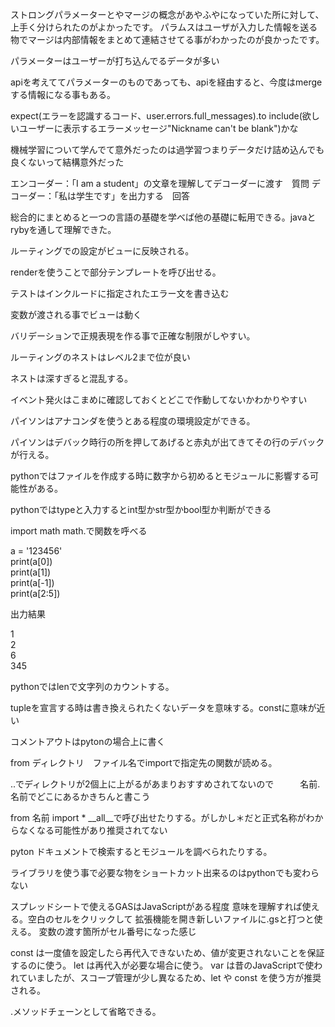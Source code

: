 ストロングパラメーターとやマージの概念があやふやになっていた所に対して、上手く分けられたのがよかったです。
パラムスはユーザが入力した情報を送る物でマージは内部情報をまとめて連結させてる事がわかったのが良かったです。<br>

パラメーターはユーザーが打ち込んでるデータが多い

apiを考えててパラメーターのものであっても、apiを経由すると、今度はmergeする情報になる事もある。


expect(エラーを認識するコード、user.errors.full_messages).to include(欲しいユーザーに表示するエラーメッセージ"Nickname can't be blank")かな


機械学習について学んでて意外だったのは過学習つまりデータだけ詰め込んでも良くないって結構意外だった

エンコーダー：「I am a student」の文章を理解してデコーダーに渡す　質問
デコーダー：「私は学生です」を出力する　回答

総合的にまとめると一つの言語の基礎を学べば他の基礎に転用できる。javaとrybyを通して理解できた。

ルーティングでの設定がビューに反映される。

renderを使うことで部分テンプレートを呼び出せる。

テストはインクルードに指定されたエラー文を書き込む

変数が渡される事でビューは動く

バリデーションで正規表現を作る事で正確な制限がしやすい。

ルーティングのネストはレベル2まで位が良い

ネストは深すぎると混乱する。

イベント発火はこまめに確認しておくとどこで作動してないかわかりやすい

パイソンはアナコンダを使うとある程度の環境設定ができる。

パイソンはデバック時行の所を押してあげると赤丸が出てきてその行のデバックが行える。

pythonではファイルを作成する時に数字から初めるとモジュールに影響する可能性がある。

pythonではtypeと入力するとint型かstr型かbool型か判断ができる

import math
math.で関数を呼べる

a = '123456'<br>
print(a[0])<br>
print(a[1])<br>
print(a[-1])<br>
print(a[2:5])<br>

出力結果<br>

1<br>
2<br>
6<br>
345<br>

pythonではlenで文字列のカウントする。

tupleを宣言する時は書き換えられたくないデータを意味する。constに意味が近い

コメントアウトはpytonの場合上に書く

from ディレクトリ　ファイル名でimportで指定先の関数が読める。

..でディレクトリが2個上に上がるがあまりおすすめされてないので　　　名前.名前でどこにあるかきちんと書こう

from 名前 import *
__all__で呼び出せたりする。がしかし＊だと正式名称がわからなくなる可能性があり推奨されてない

pyton ドキュメントで検索するとモジュールを調べられたりする。

ライブラリを使う事で必要な物をショートカット出来るのはpythonでも変わらない

スプレッドシートで使えるGASはJavaScriptがある程度
意味を理解すれば使える。空白のセルをクリックして
拡張機能を開き新しいファイルに.gsと打つと使える。
変数の渡す箇所がセル番号になった感じ

const は一度値を設定したら再代入できないため、値が変更されないことを保証するのに使う。
let は再代入が必要な場合に使う。
var は昔のJavaScriptで使われていましたが、スコープ管理が少し異なるため、let や const を使う方が推奨される。

.メソッドチェーンとして省略できる。






